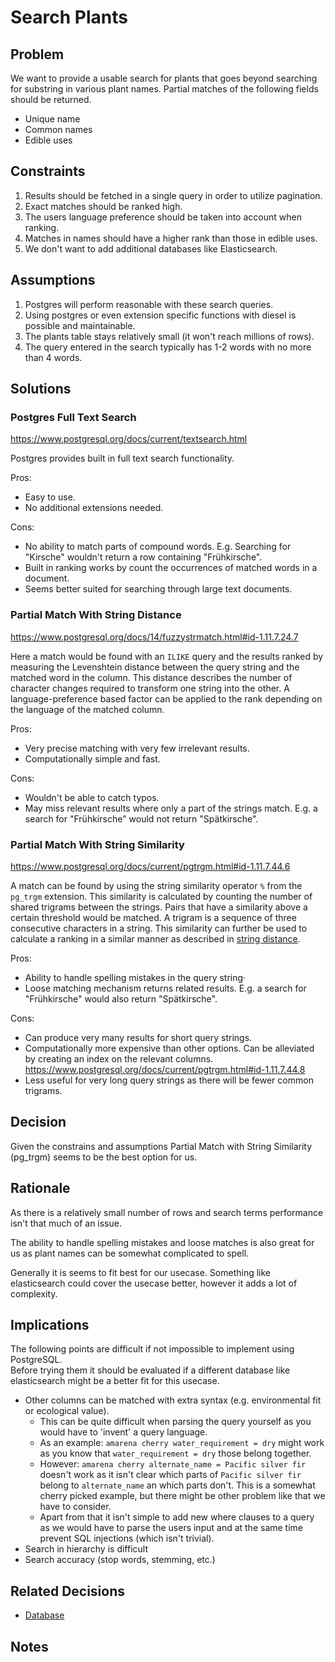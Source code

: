 # Search Plants

## Problem

We want to provide a usable search for plants that goes beyond searching for substring in various plant names.
Partial matches of the following fields should be returned.

- Unique name
- Common names
- Edible uses

## Constraints

1. Results should be fetched in a single query in order to utilize pagination.
2. Exact matches should be ranked high.
3. The users language preference should be taken into account when ranking.
4. Matches in names should have a higher rank than those in edible uses.
5. We don't want to add additional databases like Elasticsearch.

## Assumptions

1. Postgres will perform reasonable with these search queries.
2. Using postgres or even extension specific functions with diesel is possible and maintainable.
3. The plants table stays relatively small (it won't reach millions of rows).
4. The query entered in the search typically has 1-2 words with no more than 4 words.

## Solutions

### Postgres Full Text Search

https://www.postgresql.org/docs/current/textsearch.html

Postgres provides built in full text search functionality.

Pros:

- Easy to use.
- No additional extensions needed.

Cons:

- No ability to match parts of compound words.
  E.g. Searching for "Kirsche" wouldn't return a row containing "Frühkirsche".
- Built in ranking works by count the occurrences of matched words in a document.
- Seems better suited for searching through large text documents.

### Partial Match With String Distance

https://www.postgresql.org/docs/14/fuzzystrmatch.html#id-1.11.7.24.7

Here a match would be found with an `ILIKE` query and the results ranked by measuring
the Levenshtein distance between the query string and the matched word in the column.
This distance describes the number of character changes required to transform one string
into the other.
A language-preference based factor can be applied to the rank depending on the language
of the matched column.

Pros:

- Very precise matching with very few irrelevant results.
- Computationally simple and fast.

Cons:

- Wouldn't be able to catch typos.
- May miss relevant results where only a part of the strings match.
  E.g. a search for "Frühkirsche" would not return "Spätkirsche".

### Partial Match With String Similarity

https://www.postgresql.org/docs/current/pgtrgm.html#id-1.11.7.44.6

A match can be found by using the string similarity operator `%` from the `pg_trgm` extension.
This similarity is calculated by counting the number of shared trigrams between the strings.
Pairs that have a similarity above a certain threshold would be matched.
A trigram is a sequence of three consecutive characters in a string.
This similarity can further be used to calculate a ranking in a similar manner as described
in [string distance](#partial-match-with-string-distance).

Pros:

- Ability to handle spelling mistakes in the query string·
- Loose matching mechanism returns related results.
  E.g. a search for "Frühkirsche" would also return "Spätkirsche".

Cons:

- Can produce very many results for short query strings.
- Computationally more expensive than other options.
  Can be alleviated by creating an index on the relevant columns.
  https://www.postgresql.org/docs/current/pgtrgm.html#id-1.11.7.44.8
- Less useful for very long query strings as there will be fewer common trigrams.

## Decision

Given the constrains and assumptions Partial Match with String Similarity (pg_trgm) seems to be the best option for us.

## Rationale

As there is a relatively small number of rows and search terms performance isn't that much of an issue.

The ability to handle spelling mistakes and loose matches is also great for us as plant names can be somewhat complicated to spell.

Generally it is seems to fit best for our usecase.
Something like elasticsearch could cover the usecase better, however it adds a lot of complexity.

## Implications

The following points are difficult if not impossible to implement using PostgreSQL.  
Before trying them it should be evaluated if a different database like elasticsearch might be a better fit for this usecase.

- Other columns can be matched with extra syntax (e.g. environmental fit or ecological value).
  - This can be quite difficult when parsing the query yourself as you would have to 'invent' a query language.
  - As an example: `amarena cherry water_requirement = dry` might work as you know that `water_requirement = dry` those belong together.
  - However: `amarena cherry alternate_name = Pacific silver fir` doesn't work as it isn't clear which parts of `Pacific silver fir` belong to `alternate_name` an which parts don't. This is a somewhat cherry picked example, but there might be other problem like that we have to consider.
  - Apart from that it isn't simple to add new where clauses to a query as we would have to parse the users input and at the same time prevent SQL injections (which isn't trivial).
- Search in hierarchy is difficult
- Search accuracy (stop words, stemming, etc.)

## Related Decisions

- [Database](database.md)

## Notes
